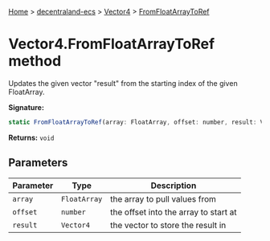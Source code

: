 [Home](./index) &gt; [decentraland-ecs](./decentraland-ecs.md) &gt; [Vector4](./decentraland-ecs.vector4.md) &gt; [FromFloatArrayToRef](./decentraland-ecs.vector4.fromfloatarraytoref.md)

# Vector4.FromFloatArrayToRef method

Updates the given vector "result" from the starting index of the given FloatArray.

**Signature:**
```javascript
static FromFloatArrayToRef(array: FloatArray, offset: number, result: Vector4): void;
```
**Returns:** `void`

## Parameters

|  Parameter | Type | Description |
|  --- | --- | --- |
|  `array` | `FloatArray` | the array to pull values from |
|  `offset` | `number` | the offset into the array to start at |
|  `result` | `Vector4` | the vector to store the result in |

